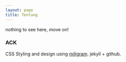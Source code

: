 ```yaml
---
layout: page
title: Tentang
---
```



nothing to see here, move on!

### ACK
CSS Styling and design using [miligram](https://github.com/milligram/milligram).
jekyll + github.
